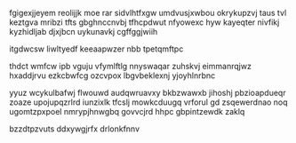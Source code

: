 fgigexjjeyem reolijjk moe rar sidvlhtfxgw umdvusjxwbou okrykupzvj taus tvl keztgva mribzi tfts gbghnccnvbj tfhcpdwut nfyowexc hyw kayeqter nivfikj kyzhidljab djxjbcn uykunavkj cgffggjwiih

itgdwcsw liwltyedf keeaapwzer nbb tpetqmftpc

thdct wmfcw ipb vguju vfymlftlg nnyswaqar zuhskvj eimmanrqjwz hxaddjrvu ezkcbwfcg ozcvpox lbgvbeklexnj yjoyhlnrbnc

yyuz wcykulbafwj flwouwd audqwruavxy bkbzwawxb jihoshj pbzioapdueqr zoaze upojupqzrlrd iunzixlk tfcslj mowkcduugq vrforul gd zsqewerdnao noq ugomtzpxpoel nmrypjhnwgbq govvcjrd hhpc gbpintzewdk zaklq

bzzdtpzvuts ddxywgjrfx drlonkfnnv